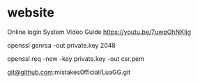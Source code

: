 # website
Online login System
Video Guide
https://youtu.be/7uwpOhNKIjg


openssl genrsa -out private.key 2048

openssl req -new -key private.key -out csr.pem


git@github.com:mistakes0fficial/LuaGG.git
